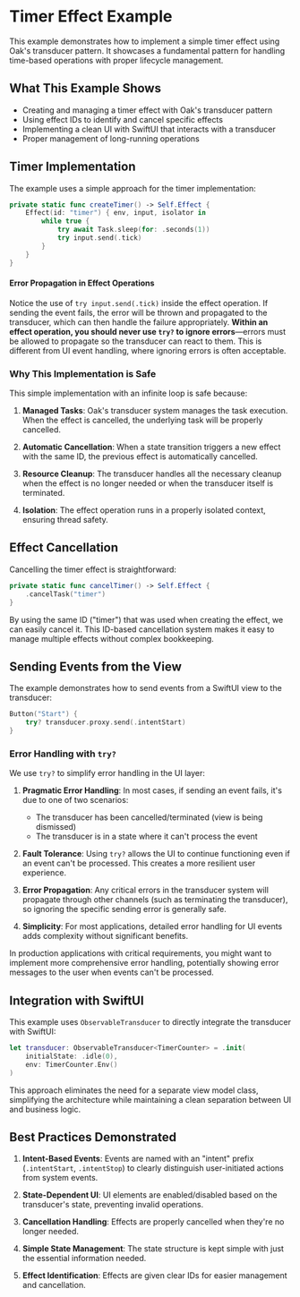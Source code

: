 # Timer Effect Example

This example demonstrates how to implement a simple timer effect using Oak's transducer pattern. It showcases a fundamental pattern for handling time-based operations with proper lifecycle management.

## What This Example Shows

- Creating and managing a timer effect with Oak's transducer pattern
- Using effect IDs to identify and cancel specific effects
- Implementing a clean UI with SwiftUI that interacts with a transducer
- Proper management of long-running operations

## Timer Implementation

The example uses a simple approach for the timer implementation:

```swift
private static func createTimer() -> Self.Effect {
    Effect(id: "timer") { env, input, isolator in
        while true {
            try await Task.sleep(for: .seconds(1))
            try input.send(.tick)
        }
    }
}
```

#### Error Propagation in Effect Operations

Notice the use of `try input.send(.tick)` inside the effect operation. If sending the event fails, the error will be thrown and propagated to the transducer, which can then handle the failure appropriately. **Within an effect operation, you should never use `try?` to ignore errors**—errors must be allowed to propagate so the transducer can react to them. This is different from UI event handling, where ignoring errors is often acceptable.

### Why This Implementation is Safe

This simple implementation with an infinite loop is safe because:

1. **Managed Tasks**: Oak's transducer system manages the task execution. When the effect is cancelled, the underlying task will be properly cancelled.

2. **Automatic Cancellation**: When a state transition triggers a new effect with the same ID, the previous effect is automatically cancelled.

3. **Resource Cleanup**: The transducer handles all the necessary cleanup when the effect is no longer needed or when the transducer itself is terminated.

4. **Isolation**: The effect operation runs in a properly isolated context, ensuring thread safety.

## Effect Cancellation

Cancelling the timer effect is straightforward:

```swift
private static func cancelTimer() -> Self.Effect {
    .cancelTask("timer")
}
```

By using the same ID ("timer") that was used when creating the effect, we can easily cancel it. This ID-based cancellation system makes it easy to manage multiple effects without complex bookkeeping.

## Sending Events from the View

The example demonstrates how to send events from a SwiftUI view to the transducer:

```swift
Button("Start") {
    try? transducer.proxy.send(.intentStart)
}
```

### Error Handling with `try?`

We use `try?` to simplify error handling in the UI layer:

1. **Pragmatic Error Handling**: In most cases, if sending an event fails, it's due to one of two scenarios:
   - The transducer has been cancelled/terminated (view is being dismissed)
   - The transducer is in a state where it can't process the event

2. **Fault Tolerance**: Using `try?` allows the UI to continue functioning even if an event can't be processed. This creates a more resilient user experience.

3. **Error Propagation**: Any critical errors in the transducer system will propagate through other channels (such as terminating the transducer), so ignoring the specific sending error is generally safe.

4. **Simplicity**: For most applications, detailed error handling for UI events adds complexity without significant benefits.

In production applications with critical requirements, you might want to implement more comprehensive error handling, potentially showing error messages to the user when events can't be processed.

## Integration with SwiftUI

This example uses `ObservableTransducer` to directly integrate the transducer with SwiftUI:

```swift
let transducer: ObservableTransducer<TimerCounter> = .init(
    initialState: .idle(0),
    env: TimerCounter.Env()
)
```

This approach eliminates the need for a separate view model class, simplifying the architecture while maintaining a clean separation between UI and business logic.

## Best Practices Demonstrated

1. **Intent-Based Events**: Events are named with an "intent" prefix (`.intentStart`, `.intentStop`) to clearly distinguish user-initiated actions from system events.

2. **State-Dependent UI**: UI elements are enabled/disabled based on the transducer's state, preventing invalid operations.

3. **Cancellation Handling**: Effects are properly cancelled when they're no longer needed.

4. **Simple State Management**: The state structure is kept simple with just the essential information needed.

5. **Effect Identification**: Effects are given clear IDs for easier management and cancellation.
